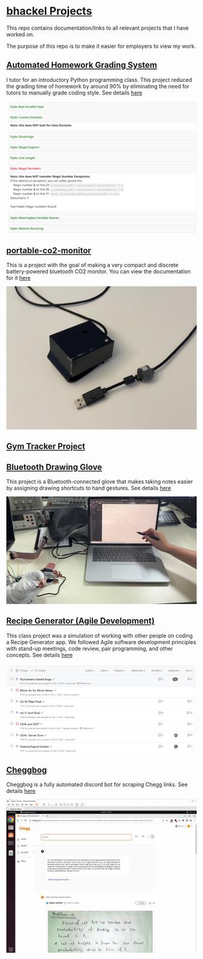 # [bhackel Projects](https://bhackel.github.io/portfolio/)

This repo contains documentation/links to all relevant projects that I have worked on.

The purpose of this repo is to make it easier for employers to view my work.


## [Automated Homework Grading System](dsc20-style-checker.md)
I tutor for an introductory Python programming class. This project reduced the grading time of homework by around 90% by eliminating the need for tutors to manually grade coding style. See details [here](dsc20-style-checker.md)

![Gradescope Style Checker](images/style%20checker%20gradescope.png)


## [portable-co2-monitor](https://github.com/bhackel/portable-co2-monitor)
This is a project with the goal of making a very compact and discrete battery-powered bluetooth CO2 monitor. You can view the documentation for it [here](https://github.com/bhackel/portable-co2-monitor)

![CO2 Monitor Final](images/CO2%20Monitor.jpg)


## [Gym Tracker Project](cse191.md)



## [Bluetooth Drawing Glove](pentaglove.md) 
This project is a Bluetooth-connected glove that makes taking notes easier by assigning drawing shortcuts to hand gestures.
See details [here](pentaglove.md)

![Glove and Laptop](images/Glove%20Demo.jpg)


## [Recipe Generator (Agile Development)](recipe-generator.md)
This class project was a simulation of working with other people on coding a Recipe Generator app. We followed Agile software development principles with stand-up meetings, code review, pair programming, and other concepts. See details [here](recipe-generator.md)

![Pull Requests](images/cse110%20pull%20requests.png)


## [Cheggbog](cheggbog.md)
Cheggbog is a fully automated discord bot for scraping Chegg links.
See details [here](cheggbog.md)

![Cheggbog Virtual Machine](images/cheggbog%201.jpg)



